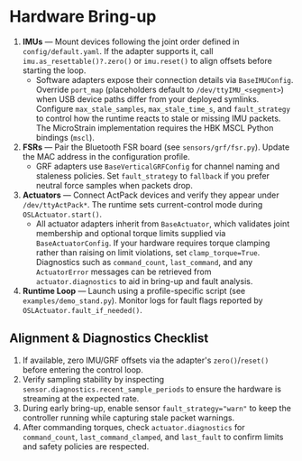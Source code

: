 # Hardware Bring-up

1. **IMUs** — Mount devices following the joint order defined in `config/default.yaml`. If the adapter supports it, call `imu.as_resettable()?.zero()` or `imu.reset()` to align offsets before starting the loop.
   - Software adapters expose their connection details via `BaseIMUConfig`. Override `port_map` (placeholders default to `/dev/ttyIMU_<segment>`) when USB device paths differ from your deployed symlinks. Configure `max_stale_samples`, `max_stale_time_s`, and `fault_strategy` to control how the runtime reacts to stale or missing IMU packets. The MicroStrain implementation requires the HBK MSCL Python bindings (`mscl`).
2. **FSRs** — Pair the Bluetooth FSR board (see `sensors/grf/fsr.py`). Update the MAC address in the configuration profile.
   - GRF adapters use `BaseVerticalGRFConfig` for channel naming and staleness policies. Set `fault_strategy` to `fallback` if you prefer neutral force samples when packets drop.
3. **Actuators** — Connect ActPack devices and verify they appear under `/dev/ttyActPack*`. The runtime sets current-control mode during `OSLActuator.start()`.
   - All actuator adapters inherit from `BaseActuator`, which validates joint membership and optional torque limits supplied via `BaseActuatorConfig`. If your hardware requires torque clamping rather than raising on limit violations, set `clamp_torque=True`. Diagnostics such as `command_count`, `last_command`, and any `ActuatorError` messages can be retrieved from `actuator.diagnostics` to aid in bring-up and fault analysis.
4. **Runtime Loop** — Launch using a profile-specific script (see `examples/demo_stand.py`). Monitor logs for fault flags reported by `OSLActuator.fault_if_needed()`.

## Alignment & Diagnostics Checklist

1. If available, zero IMU/GRF offsets via the adapter's `zero()`/`reset()` before entering the control loop.
2. Verify sampling stability by inspecting `sensor.diagnostics.recent_sample_periods` to ensure the hardware is streaming at the expected rate.
3. During early bring-up, enable sensor `fault_strategy="warn"` to keep the controller running while capturing stale packet warnings.
4. After commanding torques, check `actuator.diagnostics` for `command_count`, `last_command_clamped`, and `last_fault` to confirm limits and safety policies are respected.
